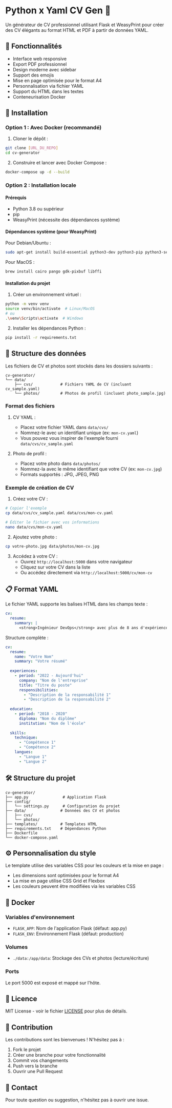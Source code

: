 # Python x Yaml CV Gen 📄

Un générateur de CV professionnel utilisant Flask et WeasyPrint pour créer des CV élégants au format HTML et PDF à partir de données YAML.

## 🌟 Fonctionnalités

- Interface web responsive
- Export PDF professionnel
- Design moderne avec sidebar
- Support des emojis
- Mise en page optimisée pour le format A4
- Personnalisation via fichier YAML
- Support du HTML dans les textes
- Conteneurisation Docker

## 🚀 Installation

### Option 1 : Avec Docker (recommandé)

1. Cloner le dépôt :
```bash
git clone [URL_DU_REPO]
cd cv-generator
```

2. Construire et lancer avec Docker Compose :
```bash
docker-compose up -d --build
```

### Option 2 : Installation locale

#### Prérequis

- Python 3.8 ou supérieur
- pip
- WeasyPrint (nécessite des dépendances système)

#### Dépendances système (pour WeasyPrint)

Pour Debian/Ubuntu :
```bash
sudo apt-get install build-essential python3-dev python3-pip python3-setuptools python3-wheel python3-cffi libcairo2 libpango-1.0-0 libpangocairo-1.0-0 libgdk-pixbuf2.0-0 libffi-dev shared-mime-info
```

Pour MacOS :
```bash
brew install cairo pango gdk-pixbuf libffi
```

#### Installation du projet

1. Créer un environnement virtuel :
```bash
python -m venv venv
source venv/bin/activate  # Linux/MacOS
# ou
.\venv\Scripts\activate  # Windows
```

2. Installer les dépendances Python :
```bash
pip install -r requirements.txt
```

## 📁 Structure des données

Les fichiers de CV et photos sont stockés dans les dossiers suivants :
```
cv-generator/
└── data/
    ├── cvs/            # Fichiers YAML de CV (incluant cv_sample.yaml)
    └── photos/         # Photos de profil (incluant photo_sample.jpg)
```

### Format des fichiers

1. CV YAML : 
   - Placez votre fichier YAML dans `data/cvs/`
   - Nommez-le avec un identifiant unique (ex: `mon-cv.yaml`)
   - Vous pouvez vous inspirer de l'exemple fourni `data/cvs/cv_sample.yaml`

2. Photo de profil :
   - Placez votre photo dans `data/photos/`
   - Nommez-la avec le même identifiant que votre CV (ex: `mon-cv.jpg`)
   - Formats supportés : JPG, JPEG, PNG

### Exemple de création de CV

1. Créez votre CV :
```bash
# Copier l'exemple
cp data/cvs/cv_sample.yaml data/cvs/mon-cv.yaml

# Éditer le fichier avec vos informations
nano data/cvs/mon-cv.yaml
```

2. Ajoutez votre photo :
```bash
cp votre-photo.jpg data/photos/mon-cv.jpg
```

3. Accédez à votre CV :
   - Ouvrez `http://localhost:5000` dans votre navigateur
   - Cliquez sur votre CV dans la liste
   - Ou accédez directement via `http://localhost:5000/cv/mon-cv`

## 📋 Format YAML

Le fichier YAML supporte les balises HTML dans les champs texte :
```yaml
cv:
  resume:
    summary: |
      <strong>Ingénieur DevOps</strong> avec plus de 8 ans d'expérience...
```

Structure complète :
```yaml
cv:
  resume:
    name: "Votre Nom"
    summary: "Votre résumé"
  
  experiences:
    - period: "2022 - Aujourd'hui"
      company: "Nom de l'entreprise"
      title: "Titre du poste"
      responsibilities:
        - "Description de la responsabilité 1"
        - "Description de la responsabilité 2"
  
  education:
    - period: "2018 - 2020"
      diploma: "Nom du diplôme"
      institution: "Nom de l'école"
  
  skills:
    technique:
      - "Compétence 1"
      - "Compétence 2"
    langues:
      - "Langue 1"
      - "Langue 2"
```

## 🛠️ Structure du projet

```
cv-generator/
├── app.py               # Application Flask
├── config/
│   └── settings.py      # Configuration du projet
├── data/               # Données des CV et photos
│   ├── cvs/
│   └── photos/
├── templates/          # Templates HTML
├── requirements.txt    # Dépendances Python
├── Dockerfile         
└── docker-compose.yaml
```

## ⚙️ Personnalisation du style

Le template utilise des variables CSS pour les couleurs et la mise en page :
- Les dimensions sont optimisées pour le format A4
- La mise en page utilise CSS Grid et Flexbox
- Les couleurs peuvent être modifiées via les variables CSS

## 🐳 Docker

### Variables d'environnement
- `FLASK_APP`: Nom de l'application Flask (défaut: app.py)
- `FLASK_ENV`: Environnement Flask (défaut: production)

### Volumes
- `./data:/app/data`: Stockage des CVs et photos (lecture/écriture)

### Ports
Le port 5000 est exposé et mappé sur l'hôte.

## 📄 Licence

MIT License - voir le fichier [LICENSE](LICENSE) pour plus de détails.

## 🤝 Contribution

Les contributions sont les bienvenues ! N'hésitez pas à :
1. Fork le projet
2. Créer une branche pour votre fonctionnalité
3. Commit vos changements
4. Push vers la branche
5. Ouvrir une Pull Request

## 📧 Contact

Pour toute question ou suggestion, n'hésitez pas à ouvrir une issue.